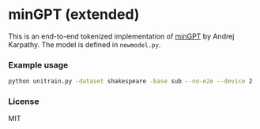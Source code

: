 # minGPT (extended)

This is an end-to-end tokenized implementation of [minGPT](https://github.com/karpathy/minGPT) by Andrej Karpathy.
The model is defined in `newmodel.py`.

### Example usage

```bash
python unitrain.py -dataset shakespeare -base sub --no-e2e --device 2
```

### License

MIT
